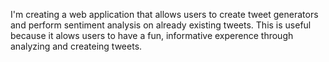 I'm creating a web application that allows users to create tweet generators and perform sentiment analysis on already existing tweets. This is useful because it alows users to have a fun, informative experence through analyzing and createing tweets.